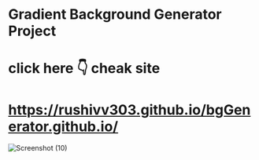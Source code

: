# Gradient Background Generator Project
# click here 👇 cheak site
# https://rushivv303.github.io/bgGenerator.github.io/
![Screenshot (10)](https://user-images.githubusercontent.com/85801699/139554028-32443ffd-83a0-465a-8d19-3dc6bd3369b3.png)
